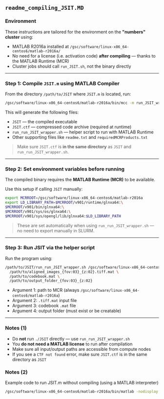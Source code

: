 
## `readme_compiling_JSIT.MD`

### Environment

These instructions are tailored for the environment on the **"numbers" cluster** using:
- MATLAB R2016a installed at `/gsc/software/linux-x86_64-centos6/matlab-r2016a/`
- No need for a license (i.e. activation code) **after compiling** — thanks to the MATLAB Runtime (MCR)
- Cluster jobs should call `run_JSIT.sh`, not the binary directly

---

### Step 1: Compile `JSIT.m` using MATLAB Compiler

From the directory `/path/to/JSIT` where `JSIT.m` is located, run:

```bash
/gsc/software/linux-x86_64-centos6/matlab-r2016a/bin/mcc -m run_JSIT_wrapper.m
```

This will generate the following files:

- `JSIT` — the compiled executable
- `JSIT.ctf` — compressed code archive (required at runtime)
- `run_run_JSIT_wrapper.sh` — helper script to run with MATLAB Runtime
- Other supporting files like `readme.txt` and `requiredMCRProducts.txt`

>  Make sure `JSIT.ctf` is **in the same directory** as `JSIT` and `run_run_JSIT_wrapper.sh`.

---

### Step 2: Set environment variables before running

The compiled binary requires the **MATLAB Runtime (MCR)** to be available.

Use this setup if calling `JSIT` manually:
```bash
export MCRROOT=/gsc/software/linux-x86_64-centos6/matlab-r2016a
export LD_LIBRARY_PATH=$MCRROOT/v901/runtime/glnxa64:\
$MCRROOT/v901/bin/glnxa64:\
$MCRROOT/v901/sys/os/glnxa64:\
$MCRROOT/v901/sys/opengl/lib/glnxa64:$LD_LIBRARY_PATH
```

> These are set automatically when using `run_run_JSIT_wrapper.sh` — no need to export manually in SLURM.

---

### Step 3: Run JSIT via the helper script

Run the program using:

```bash
/path/to/JSIT/run_run_JSIT_wrapper.sh /gsc/software/linux-x86_64-centos6/matlab-r2016a \
  /path/to/aligned_images_{fov:03}_{z:02}.tiff.mat \
  /path/to/codebook.mat \
  /path/to/output_folder_{fov:03}_{z:02}
```

- Argument 1: path to MCR (always `/gsc/software/linux-x86_64-centos6/matlab-r2016a`)
- Argument 2: `.tiff.mat` input file
- Argument 3: codebook `.mat` file
- Argument 4: output folder (must exist or be creatable)

---

### Notes (1)

- Do **not** run `./JSIT` directly — use `run_run_JSIT_wrapper.sh`
- You **do not need a MATLAB license** to run after compilation
- Make sure all input/output paths are accessible from compute nodes
- If you see a `CTF not found` error, make sure `JSIT.ctf` is in the same directory as `JSIT`


### Notes (2)

Example code to run JSIT.m without compiling (using a MATLAB interpreter)

```bash
/gsc/software/linux-x86_64-centos6/matlab-r2016a/bin/matlab -nodisplay -nosplash -r "JSIT(/path/to/aligned_images_{fov:03}_{z:02}.tiff.mat', /path/to/codebook.mat, /path/to/output_folder_{fov:03}_{z:02}); quit;"
```


